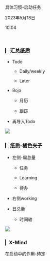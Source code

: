 具体习惯-启动任务

2023年5月18日

10:04

 

### **▏​汇总纸质**

-   Todo

    -   Daily/weekly

    -   Later

-   Bojo

    -   月历

    -   跟踪

-   再导入Todo

![](..\..\..\..\assets\2_.png)

### **▏​纸质-橘色夹子**

-   左侧-周总量

    -   任务

    -   Learning

    -   待办

-   右侧working

-   日总量

    -   时间轴

![](..\..\..\..\assets\2_.png)

### **▏​X-Mind**

在启动中的作用-待定

 
